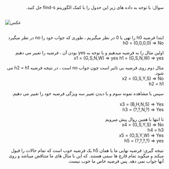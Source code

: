 <div dir="rtl">
سوال: با توجه به داده های زیر این جدول را با کمک الگوریتم find-s حل کنید. 
</div>
<br/>

![عکس](https://github.com/semnan-university-ai/machine-learning-class/blob/main/excersiecs/Homayontoosy/9/1.jpg)
<br/>
<br/>
<div dir="rtl">
ابتدا فرضیه h0 را تهی یا 0 در نظر میگیریم ، طوری که جواب خود را no در نظر میگیرد

<br/>
h0 = (0,0,0,0) => No
  
اولین مثال را به فرضیه میدهیم و با توجه به yes بودن آن ، فرضیه را تغییر می دهیم
<br/>
x1 = (G,S,N,W) => yes
h1 = (G,S,N,W) => yes

مثال دوم روی فرضیه بی تاثیر است چون جواب no است ، در نتیجه فرضیه h2 = h1 می شود.
<br/>
x2 = (G,S,Y,S) => No
<br/>
h2 = h1

سپس با مشاهده نمونه سوم و با دیدن تغییر سه ویژگی فرضیه خود را تغییر می دهیم.
<br/>  
x3 = (B,H,N,S) => Yes
<br/>
h3 = (?,?,N,?) => Yes

تا انتها با همین روال پیش میرویم
<br/>
x4 = (G,S,Y,S) => No
<br/> 
h4 = h3
<br/> 
x5 = (O,S,Y,W) => Yes
<br/> 
h5 = (?,?,?,?) => yes

نتیجه گیری:
فرضیه نهایی ما یا همان h5 یک فرضیه خوب است که تمام حالات را قبول میکند و میگوید تمام قارچ ها سمی هستند.
که این با مثال های ما متناقض میباشد و روی آنها جواب نمی دهد. پس فرضیه خاص ما خوب نیست.

</div>
<br/>
